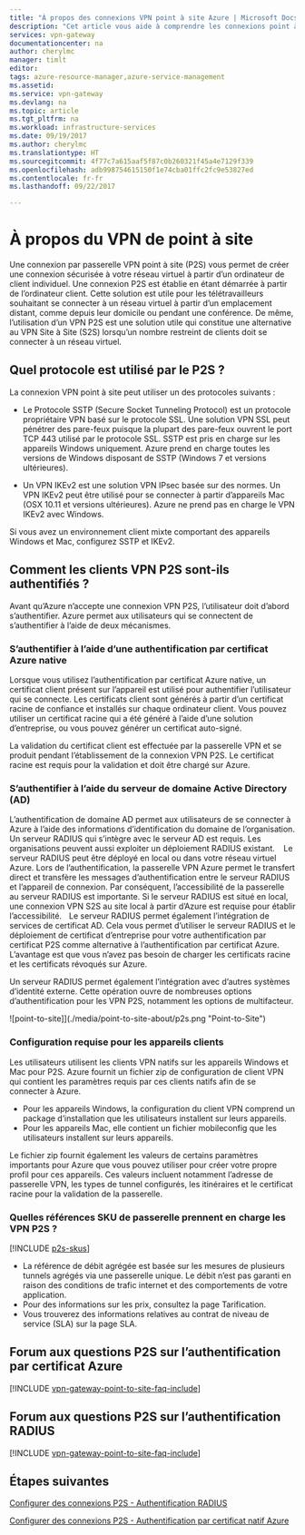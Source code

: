 ```yaml
---
title: "À propos des connexions VPN point à site Azure | Microsoft Docs"
description: "Cet article vous aide à comprendre les connexions point à site et à choisir le type d’authentification à une passerelle VPN P2S que vous devez utiliser."
services: vpn-gateway
documentationcenter: na
author: cherylmc
manager: timlt
editor: 
tags: azure-resource-manager,azure-service-management
ms.assetid: 
ms.service: vpn-gateway
ms.devlang: na
ms.topic: article
ms.tgt_pltfrm: na
ms.workload: infrastructure-services
ms.date: 09/19/2017
ms.author: cherylmc
ms.translationtype: HT
ms.sourcegitcommit: 4f77c7a615aaf5f87c0b260321f45a4e7129f339
ms.openlocfilehash: adb998754615150f1e74cba01ffc2fc9e53827ed
ms.contentlocale: fr-fr
ms.lasthandoff: 09/22/2017

---
```

# <a name="about-point-to-site-vpn"></a>À propos du VPN de point à site

Une connexion par passerelle VPN point à site (P2S) vous permet de créer une connexion sécurisée à votre réseau virtuel à partir d’un ordinateur de client individuel. Une connexion P2S est établie en étant démarrée à partir de l’ordinateur client. Cette solution est utile pour les télétravailleurs souhaitant se connecter à un réseau virtuel à partir d’un emplacement distant, comme depuis leur domicile ou pendant une conférence. De même, l’utilisation d’un VPN P2S est une solution utile qui constitue une alternative au VPN Site à Site (S2S) lorsqu’un nombre restreint de clients doit se connecter à un réseau virtuel.

## <a name="protocol"></a>Quel protocole est utilisé par le P2S ?

La connexion VPN point à site peut utiliser un des protocoles suivants :

* Le Protocole SSTP (Secure Socket Tunneling Protocol) est un protocole propriétaire VPN basé sur le protocole SSL. Une solution VPN SSL peut pénétrer des pare-feux puisque la plupart des pare-feux ouvrent le port TCP 443 utilisé par le protocole SSL. SSTP est pris en charge sur les appareils Windows uniquement. Azure prend en charge toutes les versions de Windows disposant de SSTP (Windows 7 et versions ultérieures).

* Un VPN IKEv2 est une solution VPN IPsec basée sur des normes. Un VPN IKEv2 peut être utilisé pour se connecter à partir d’appareils Mac (OSX 10.11 et versions ultérieures). Azure ne prend pas en charge le VPN IKEv2 avec Windows. 

Si vous avez un environnement client mixte comportant des appareils Windows et Mac, configurez SSTP et IKEv2.

## <a name="authentication"></a>Comment les clients VPN P2S sont-ils authentifiés ?

Avant qu’Azure n’accepte une connexion VPN P2S, l’utilisateur doit d’abord s’authentifier. Azure permet aux utilisateurs qui se connectent de s’authentifier à l’aide de deux mécanismes.

### <a name="authenticate-using-native-azure-certificate-authentication"></a>S’authentifier à l’aide d’une authentification par certificat Azure native

Lorsque vous utilisez l’authentification par certificat Azure native, un certificat client présent sur l’appareil est utilisé pour authentifier l’utilisateur qui se connecte. Les certificats client sont générés à partir d’un certificat racine de confiance et installés sur chaque ordinateur client. Vous pouvez utiliser un certificat racine qui a été généré à l’aide d’une solution d’entreprise, ou vous pouvez générer un certificat auto-signé.

La validation du certificat client est effectuée par la passerelle VPN et se produit pendant l’établissement de la connexion VPN P2S. Le certificat racine est requis pour la validation et doit être chargé sur Azure. 

### <a name="authenticate-using-active-directory-ad-domain-server"></a>S’authentifier à l’aide du serveur de domaine Active Directory (AD)

L’authentification de domaine AD permet aux utilisateurs de se connecter à Azure à l’aide des informations d’identification du domaine de l’organisation. Un serveur RADIUS qui s’intègre avec le serveur AD est requis. Les organisations peuvent aussi exploiter un déploiement RADIUS existant.   
  Le serveur RADIUS peut être déployé en local ou dans votre réseau virtuel Azure. Lors de l’authentification, la passerelle VPN Azure permet le transfert direct et transfère les messages d’authentification entre le serveur RADIUS et l’appareil de connexion. Par conséquent, l’accessibilité de la passerelle au serveur RADIUS est importante. Si le serveur RADIUS est situé en local, une connexion VPN S2S au site local à partir d’Azure est requise pour établir l’accessibilité.  
  Le serveur RADIUS permet également l’intégration de services de certificat AD. Cela vous permet d’utiliser le serveur RADIUS et le déploiement de certificat d’entreprise pour votre authentification par certificat P2S comme alternative à l’authentification par certificat Azure. L’avantage est que vous n’avez pas besoin de charger les certificats racine et les certificats révoqués sur Azure.

Un serveur RADIUS permet également l’intégration avec d’autres systèmes d’identité externe. Cette opération ouvre de nombreuses options d’authentification pour les VPN P2S, notamment les options de multifacteur.

![point-to-site]](./media/point-to-site-about/p2s.png "Point-to-Site")

### <a name="configuration-requirements-for-client-devices"></a>Configuration requise pour les appareils clients

Les utilisateurs utilisent les clients VPN natifs sur les appareils Windows et Mac pour P2S. Azure fournit un fichier zip de configuration de client VPN qui contient les paramètres requis par ces clients natifs afin de se connecter à Azure.

  * Pour les appareils Windows, la configuration du client VPN comprend un package d’installation que les utilisateurs installent sur leurs appareils.
  * Pour les appareils Mac, elle contient un fichier mobileconfig que les utilisateurs installent sur leurs appareils.

Le fichier zip fournit également les valeurs de certains paramètres importants pour Azure que vous pouvez utiliser pour créer votre propre profil pour ces appareils. Ces valeurs incluent notamment l’adresse de passerelle VPN, les types de tunnel configurés, les itinéraires et le certificat racine pour la validation de la passerelle.

### <a name="which-gateway-skus-support-p2s-vpn"></a>Quelles références SKU de passerelle prennent en charge les VPN P2S ?

[!INCLUDE [p2s-skus](../../includes/vpn-gateway-table-point-to-site-skus-include.md)]

* La référence de débit agrégée est basée sur les mesures de plusieurs tunnels agrégés via une passerelle unique. Le débit n’est pas garanti en raison des conditions de trafic internet et des comportements de votre application.
* Pour des informations sur les prix, consultez la page Tarification. 
* Vous trouverez des informations relatives au contrat de niveau de service (SLA) sur la page SLA.

## <a name="faqcert"></a>Forum aux questions P2S sur l’authentification par certificat Azure

[!INCLUDE [vpn-gateway-point-to-site-faq-include](../../includes/vpn-gateway-faq-p2s-azurecert-include.md)]

## <a name="faqradius"></a>Forum aux questions P2S sur l’authentification RADIUS

[!INCLUDE [vpn-gateway-point-to-site-faq-include](../../includes/vpn-gateway-faq-p2s-radius-include.md)]

## <a name="next-steps"></a>Étapes suivantes

[Configurer des connexions P2S - Authentification RADIUS](point-to-site-how-to-radius-ps.md)

[Configurer des connexions P2S - Authentification par certificat natif Azure](vpn-gateway-howto-point-to-site-rm-ps.md)
